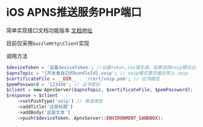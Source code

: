 # iOS APNS推送服务PHP端口
简单实现接口文档功能版本
[文档地址](https://developer.apple.com/documentation/usernotifications/setting_up_a_remote_notification_server/sending_notification_requests_to_apns)

目前仅采用`GuzzleHttp\Client`实现

调用方法
~~~php
$deviceToken = '设备deviceToken'; //设备token,ios端生成，如果选择voip模式必须为voip的deviceToken
$apnsTopic = '{开发者自己的bundleId}.voip'; // voip模式要求最后带上.voip
$certificateFile = __DIR__ . '/cert/voip.pem'; // 证书路径
$pemPassword = '123456'; // 证书密码
$client = new ApnsServer($apnsTopic, $certificateFile, $pemPassword);
$response = $client
    ->setPushType('voip') // 推送类型
    ->addTitle('这是标题')
    ->addBody('这是文本')
    ->push($deviceToken, ApnsServer::ENVIRONMENT_SANDBOX);
~~~
